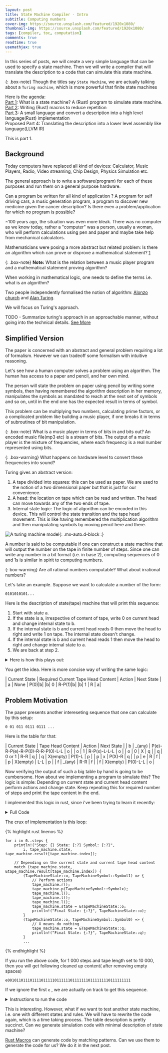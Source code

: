 ```yaml
---
layout: post
title: State Machine Compiler - Intro
subtitle: Computing numbers
cover-img: https://source.unsplash.com/featured/1920x1080/
thumbnail-img: https://source.unsplash.com/featured/1920x1080/
tags: [compiler, toc, computation]
comments: true
readtime: true
usemathjax: true
---
```


In this series of posts, we will create a very simple language that can
be used to specify a state machine. Then we will write a compiler that will
translate the description to a code that can simulate this state machine.

{: .box-note}
Though the titles say `State Machine`, we are actually talking about a `Turing
machine`, which is more powerful that finite state machines


Here is the agenda:\
[Part 1](../2024-05-03-State-Machine-Compiler-Intro): What is a state machine? A (Rust) program to simulate state machine.\
[Part 2](../2024-05-05-state-machine-compiler-rust-macros): Writing (Rust) macros to reduce repetition\
[Part 3](../2024-05-07-state-machine-compiler-a-small-language): A small language and convert a description into a high level language(Rust) implementation\
Proposed Part 4: Translating the description into a lower level
assembly like language(LLVM IR)

This is part 1.

## Background

Today computers have replaced all kind of devices: Calculator, Music Players, Radio, Video streaming, Chip Design, Physics Simulation etc.

The general approach is to write a software(program) for each of these purposes and run them on a general purpose hardware.

Can a program be written for all kind of application ? A program for self driving cars, a music generation program, a program
to discover new medicine given the cancer description?
Is there even a problem/application for which no program is possible?


~100 years ago, the situation was even more bleak. There was no computer as we
know today, rather a "computer" was a person, usually a woman, who will
perform calculations using pen and paper and maybe take help from mechanical
calculators.

Mathematicians were posing a more abstract but related problem: Is there
an algorithm which can prove or disprove a mathematical statement? [1](https://www.wikiwand.com/en/Entscheidungsproblem#History_of_the_problem)

{: .box-note}
**Note:** What is the relation between a music player program and a mathematical
statement proving algorithm?



When working in mathematical logic, one needs to define the terms i.e. what is
an algorithm?

Two people independently formalised the notion of algorithm: [Alonzo church](https://www.wikiwand.com/en/Alonzo_Church) and [Alan Turing](https://www.wikiwand.com/en/Alan_Turing).

We will focus on Turing's approach.

TODO - Summarize turing's approach in an approachable manner, without going
into the technical details. [See More](https://www.wikiwand.com/en/Turing%27s_proof)


## Simplified Version
The paper is concerned with an abstract and general problem requiring a lot
of formalism. However we can tradeoff some formalism with intuitive reasoning.


Let's see how a human computer solves a problem using an algorithm.
The human has access to a paper and pencil, and her own mind.

The person will state the problem on paper using pencil by writing some
symbols, then having remembered the algorithm description in her memory,
manipulates the symbols as mandated to reach at the next set of symbols and so
on, until in the end one has the expected result in terms of symbol.

This problem can be multiplying two numbers, calculating prime factors, or
a complicated problem like building a music player, if one
breaks it in terms of subroutines of bit manipulation.

{: .box-note}
What is a music player in terms of bits in and bits out?
An encoded music file(mp3 etc) is a stream of bits.
The output of a music player is the mixture of frequencies, where
each frequency is a real number represented using bits.


{: .box-warning}
What happens on hardware level to convert these frequencies into
sound?

Turing gives an abstract version:

1. A tape divided into squares: this can be used as paper. We are used to
the notion of a two dimensional paper but that is just for our convenience.
2. A head: the location on tape which can be read and written. The head can move towards any of the two ends of tape.
3. Internal state logic: The logic of algorithm can be encoded in this device. This will
   control the state transition and the tape head movement. This is like having
   remembered the multiplication algorithm and then manipulating symbols by
   moving pencil here and there.

![A turing machine model](https://wikiwandv2-19431.kxcdn.com/_next/image?url=https://upload.wikimedia.org/wikipedia/commons/thumb/0/03/Turing_Machine_Model_Davey_2012.jpg/1500px-Turing_Machine_Model_Davey_2012.jpg&w=1200&q=50){: .mx-auto.d-block :}

A number is said to be computable if one can construct a state machine that will output
the number on the tape in finite number of steps. Since one can write any number
in a bit format (i.e. in base 2), computing sequences of 0 and 1s is similar in
spirit to computing numbers.

{: box-warning}
Are all rational numbers computable? What about irrational numbers?

Let's take an example. Suppose we want to calculate a number of the form:

```
0101010101...
```

Here is the description of state(tape) machine that will print this sequence:

1. Start with state a.
2. If the state is a, irrespective of content of tape, write 0 on current head and change internal state to b.
3. If the internal state is b and current head reads 0 then move the head to right and write 1 on tape. The internal state doesn't change.
4. If the internal state is b and current head reads 1 then move the head to right and change internal state to a.
5. We are back at step 2.

<details>
<summary>
Here is how this plays out:
</summary>

Step 1:

{% highlight rust linenos %}
Internal state: a
Tape: | | | | | |...
Head: ^
Logic: Write 0 and transition to b
{%endhighlight %}

Step 2:

{% highlight rust linenos %}
Internal state: b
Tape: |0| | | | |...
Head:  ^
Logic: Move right and write 1
{%endhighlight %}

Step 3:

{% highlight rust linenos %}
Internal state: b
Tape: |0|1| | | |...
Head:    ^
Logic: Move right and transition to a
{%endhighlight %}

Step 4:

{% highlight rust linenos %}
Internal state: a
Tape: |0|1| | | |...
Head:      ^
Logic: Write 0 and transition to b
{%endhighlight %}

Step 5:

{% highlight rust linenos %}
Internal state: b
Tape: |0|1|0| | |...
Head:      ^
Logic: Move right and write 1
{%endhighlight %}

</details>

You get the idea. Here is more concise way of writing the same logic:

| Current State | Required Current Tape Head Content | Action | Next State |
| a | None | P(0)|b|
|b| 0 | R-P(1)|b|
|b| 1 | R | a|


## Problem Motivation

The paper presents another intereseting sequence that one can calculate by this setup:

```
0 01 011 0111 0111 ...
```

Here is the table for that:

| Current State | Tape Head Content | Action | Next State |
| b | _(any) | P(e)-R-P(e)-R-P(0)-R-R-P(0)-L-L | o |
| o | 1 | R-P(x)-L-L-L | o |
| o | 0 | X | q |
| q | 0 or 1 | R-R | q |
| q | X(empty) | P(1)-L | p |
| p | x | P(X)-R | q |
| p | e | R | f |
| p | X(empty) | L-L | p |
| f | _(any) | R-R | f |
| f | X(empty) | P(0)-L-L | o |

Now verifying the output of such a big table by hand is going to be cumbersome.
How about we implementing a program to simulate this? The logic is simple: Depending on current state and current head content perform actions and change state. Keep repeating this for required number of steps and print the tape content in the end.

I implemented this logic in rust, since i've been trying to learn it recently:

<details>

<summary>
Full Code
</summary>

{% highlight rust linenos %}

use std::fmt;
use std::io;

// Internal states
#[derive(Debug, PartialEq, Eq)]
enum TapeMachineState {
    b,
    o,
    q,
    p,
    f,
}

// Allowed symbols
#[derive(Debug, PartialEq, Eq, Clone)]
enum TapeMachineSymbol {
    Symbol0,
    Symbol1,
    Symbole,
    Symbolx,
    SymbolX,
}

// For printing purposes
impl TapeMachineSymbol {
    fn as_str(&self) -> &'static str {
        match self {
            TapeMachineSymbol::Symbol0 => "0",
            TapeMachineSymbol::Symbol1 => "1",
            TapeMachineSymbol::Symbole => "e",
            TapeMachineSymbol::Symbolx => "x",
            TapeMachineSymbol::SymbolX => "X",
        }
    }
}

// Internal State + Tape + Head
struct TapeMachine<'a> {
    state: &'a TapeMachineState,
    result: &'a mut Vec<TapeMachineSymbol>,
    index: usize,
}

impl<'a> TapeMachine<'a> {
    pub fn new(state: &'a TapeMachineState, result: &'a mut Vec<TapeMachineSymbol>) -> Self {
        Self {
            state,
            result,
            index: 0,
        }
    }

    // Allowed Actions

    // Print
    fn p(&mut self, symbol: TapeMachineSymbol) {
        self.result[self.index] = symbol;
    }

    // Move right
    fn r(&mut self) {
        self.index += 1;
    }

    // Move left
    fn l(&mut self) {
        self.index -= 1;
    }
}

fn main() {
    println!("Enter the number of steps:");
    let mut steps_input = String::new();
    io::stdin().read_line(&mut steps_input).unwrap();
    let steps: usize = steps_input.trim().parse().unwrap();

    println!("Enter the total tape length:");
    let mut tape_length_input = String::new();
    io::stdin().read_line(&mut tape_length_input).unwrap();
    let max_len: usize = tape_length_input.trim().parse().unwrap();

    // Initialise tape machine
    let mut result = vec![TapeMachineSymbol::SymbolX; max_len];
    let mut tape_machine = TapeMachine::new(&TapeMachineState::b, &mut result);

    // Simulate for required number of steps
    for i in 0..steps {
        println!(
            "Step: {} State: {:?} Symbol: {:?}",
            i,
            tape_machine.state,
            tape_machine.result[tape_machine.index]
        );

        match (tape_machine.state, &tape_machine.result[tape_machine.index]) {
            (TapeMachineState::o, TapeMachineSymbol::Symbol1) => {
                tape_machine.r();
                tape_machine.p(TapeMachineSymbol::Symbolx);
                tape_machine.l();
                tape_machine.l();
                tape_machine.l();
                tape_machine.state = &TapeMachineState::o;
                println!("Final State: {:?}", TapeMachineState::o);
            }
            (TapeMachineState::o, TapeMachineSymbol::Symbol0) => {
                // X means do nothing
                tape_machine.state = &TapeMachineState::q;
                println!("Final State: {:?}", TapeMachineState::q);
            }
            (
                TapeMachineState::q,
                TapeMachineSymbol::Symbol0 | TapeMachineSymbol::Symbol1,
            ) => {
                tape_machine.r();
                tape_machine.r();
                tape_machine.state = &TapeMachineState::q;
                println!("Final State: {:?}", TapeMachineState::q);
            }
            (TapeMachineState::q, TapeMachineSymbol::SymbolX) => {
                tape_machine.p(TapeMachineSymbol::Symbol1);
                tape_machine.l();
                tape_machine.state = &TapeMachineState::p;
                println!("Final State: {:?}", TapeMachineState::p);
            }
            (TapeMachineState::p, TapeMachineSymbol::Symbolx) => {
                tape_machine.p(TapeMachineSymbol::SymbolX);
                tape_machine.r();
                tape_machine.state = &TapeMachineState::q;
                println!("Final State: {:?}", TapeMachineState::q);
            }
            (TapeMachineState::p, TapeMachineSymbol::Symbole) => {
                tape_machine.r();
                tape_machine.state = &TapeMachineState::f;
                println!("Final State: {:?}", TapeMachineState::f);
            }
            (TapeMachineState::p, TapeMachineSymbol::SymbolX) => {
                tape_machine.l();
                tape_machine.l();
                tape_machine.state = &TapeMachineState::p;
                println!("Final State: {:?}", TapeMachineState::p);
            }
            (TapeMachineState::f, TapeMachineSymbol::SymbolX) => {
                tape_machine.p(TapeMachineSymbol::Symbol0);
                tape_machine.l();
                tape_machine.l();
                tape_machine.state = &TapeMachineState::o;
                println!("Final State: {:?}", TapeMachineState::o);
            }
            (TapeMachineState::b, _) => {
                tape_machine.p(TapeMachineSymbol::Symbole);
                tape_machine.r();
                tape_machine.p(TapeMachineSymbol::Symbole);
                tape_machine.r();
                tape_machine.p(TapeMachineSymbol::Symbol0);
                tape_machine.r();
                tape_machine.r();
                tape_machine.p(TapeMachineSymbol::Symbol0);
                tape_machine.l();
                tape_machine.l();
                tape_machine.state = &TapeMachineState::o;
                println!("Final State: {:?}", TapeMachineState::o);
            }
            (TapeMachineState::f, _) => {
                tape_machine.r();
                tape_machine.r();
                tape_machine.state = &TapeMachineState::f;
                println!("Final State: {:?}", TapeMachineState::f);
            }
            (_, _) => {
                println!(
                    "State: {:?} Index: {:?} Symbol: {:?}",
                    tape_machine.state,
                    tape_machine.index,
                    tape_machine.result[tape_machine.index]
                );
                let binary_result: String = tape_machine
                    .result
                    .iter()
                    .map(|x| x.as_str())
                    .collect();
                println!("{}", binary_result);
                panic!("Invalid state reached");
            }
        }
    }

    let binary_result: String = tape_machine.result.iter().map(|x| x.as_str()).collect();
    println!("{}", binary_result);
    let clean_result: String = tape_machine
        .result
        .iter()
        .filter(|&x| x != &TapeMachineSymbol::SymbolX)
        .map(|x| x.as_str())
        .collect();
    println!("=========\n");
    println!("{}", clean_result);
}
{% endhighlight %}

</details>

The crux of implementation is this loop:

{% highlight rust linenos %}

    for i in 0..steps {
        println!("Step: {} State: {:?} Symbol: {:?}",
            i, tape_machine.state, tape_machine.result[tape_machine.index]);

        // Depending on the current state and current tape head content
        match (tape_machine.state, &tape_machine.result[tape_machine.index]) {
            (TapeMachineState::o, TapeMachineSymbol::Symbol1) => {
                // Perform actions
                tape_machine.r();
                tape_machine.p(TapeMachineSymbol::Symbolx);
                tape_machine.l();
                tape_machine.l();
                tape_machine.l();
                tape_machine.state = &TapeMachineState::o;
                println!("Final State: {:?}", TapeMachineState::o);
            }
            (TapeMachineState::o, TapeMachineSymbol::Symbol0) => {
                // X means do nothing
                tape_machine.state = &TapeMachineState::q;
                println!("Final State: {:?}", TapeMachineState::q);
            }
            ...

{% endhighlight %}

If you run the above code, for 1 000 steps and tape length set to 10 000, then you will get following cleaned up content( after removing empty spaces)

```
e0010110111011110111110111111011111110111111110111111111
```

If we ignore the first `e` , we are actually on track to get this sequence.

<details>
<summary> Instructions to run the code</summary>

{% highlight rust %}
Assuming the code is saved in state_machine.rs

1. rustc state_machine.rs
2. ./state_machine
3. Enter the number of steps and tape length.
   As a rule of thumb, Tape length >= 10 * Number of steps, but this obviously depends on the logic.

{% endhighlight %}

</details>

This is interesting. However, what if we want to test another state machine, i.e. one
with different states and rules. We will have to rewrite the code again, which is
a time taking process. The table description is pretty succinct. Can we generate
simulation code with minimal description of state machine?

[Rust Macros](https://doc.rust-lang.org/book/ch19-06-macros.html) can generate code by matching patterns. Can we use them to
generate the code for us? We do it in the next post.
